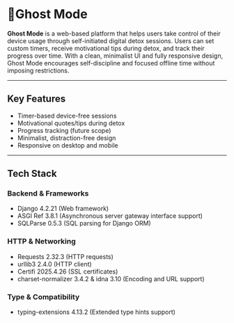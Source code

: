 # 👻Ghost Mode

**Ghost Mode** is a web-based platform that helps users take control of their device usage through self-initiated digital detox sessions. Users can set custom timers, receive motivational tips during detox, and track their progress over time. With a clean, minimalist UI and fully responsive design, Ghost Mode encourages self-discipline and focused offline time without imposing restrictions.

---

## **Key Features**

* Timer-based device-free sessions
* Motivational quotes/tips during detox
* Progress tracking (future scope)
* Minimalist, distraction-free design
* Responsive on desktop and mobile

---

## **Tech Stack**

### **Backend & Frameworks**

* Django 4.2.21 (Web framework)
* ASGI Ref 3.8.1 (Asynchronous server gateway interface support)
* SQLParse 0.5.3 (SQL parsing for Django ORM)

### **HTTP & Networking**

* Requests 2.32.3 (HTTP requests)
* urllib3 2.4.0 (HTTP client)
* Certifi 2025.4.26 (SSL certificates)
* charset-normalizer 3.4.2 & idna 3.10 (Encoding and URL support)

### **Type & Compatibility**

* typing-extensions 4.13.2 (Extended type hints support)

